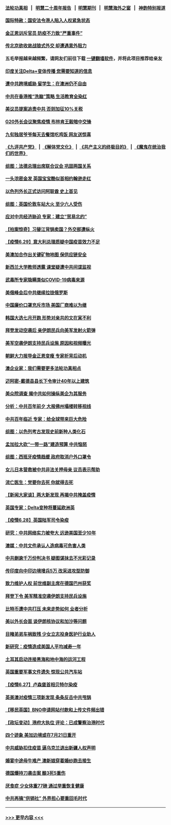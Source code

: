 #### [法轮功真相](https://github.com/gfw-breaker/truth/blob/master/README.md?t=0) &nbsp;&nbsp;|&nbsp;&nbsp; [明慧二十周年报告](https://github.com/gfw-breaker/mh-reports/blob/master/README.md?t=0) &nbsp;&nbsp;|&nbsp;&nbsp;[明慧期刊](https://github.com/gfw-breaker/mh-qikan) &nbsp;&nbsp;|&nbsp;&nbsp; [明慧海外之窗](https://github.com/gfw-breaker/mh-news/blob/master/README.md?t=0) &nbsp;&nbsp;|&nbsp;&nbsp; [神韵特别报道](https://github.com/gfw-breaker/mh-news/blob/master/shenyun.md?t=0)
#### [国际特赦：国安法令港人陷入人权紧急状态](../pages/nsc418/n13057124.md?t=06301552) 
#### [金正恩训斥官员 防疫不力致“严重事件”](../pages/nsc418/n13056928.md?t=06301552) 
#### [传北京欲收敛战狼式外交 却遭遇意外阻力](../pages/nsc418/n13056486.md?t=06301552) 
#### 五毛举报越来越频繁，请网友们前往下载 [一键翻墙软件](https://github.com/gfw-breaker/ssr-accounts)，并将此项目推荐给亲友
#### [印度关注Delta+变体传播 您需要知道的信息](../pages/nsc418/n13056667.md?t=06301552) 
#### [遭中共跨境威胁 留学生：在澳洲仍不自由](../pages/nsc418/n13056454.md?t=06301552) 
#### [中共在香港推“洗脑”策略 生活教育全染红](../pages/nsc418/n13056225.md?t=06301552) 
#### [美议员提案追责中共 否则加征10%关税](../pages/nsc418/n13056392.md?t=06301552) 
#### [G20外长会议聚焦疫情 布林肯王毅暗中交锋](../pages/nsc418/n13056323.md?t=06301552) 
#### [九旬独居爷爷每天去餐馆吃鸡饭 网友送惊喜](../pages/nsc418/n13055514.md?t=06301552) 
#### [《九评共产党》](https://github.com/begood0513/9ping.md/blob/master/README.md) &nbsp;|&nbsp; [《解体党文化》](../../../../jtdwh.md/blob/master/README.md)  &nbsp;|&nbsp; [《共产主义的终极目的》](../../../../gczydzjmd.md/blob/master/README.md) &nbsp;|&nbsp; [《魔鬼在统治我们的世界》](../../../../mgztzwmdsj.md/blob/master/README.md) 
#### [组图：法德总理出席联合议会 巩固两国关系](../pages/nsc418/n13055621.md?t=06301552) 
#### [一头浓密金发 英国宝宝酷似首相约翰逊走红](../pages/nsc418/n13054956.md?t=06301552) 
#### [以色列外长正式访问阿联酋 史上首见](../pages/nsc418/n13056073.md?t=06301552) 
#### [组图：英国伦敦车站大火 至少六人受伤](../pages/nsc418/n13055206.md?t=06301552) 
#### [应对中共经济胁迫 专家：建立“贸易北约”](../pages/nsc418/n13056031.md?t=06301552) 
#### [【拍案惊奇】习替江背锅卖国？外交部遭纵火](../pages/nsc418/n13054689.md?t=06301552) 
#### [【疫情6.29】意大利总理质疑中国疫苗效力不足](../pages/nsc418/n13055335.md?t=06301552) 
#### [美澳加合作出关键矿物地图 保供应链安全](../pages/nsc418/n13055358.md?t=06301552) 
#### [新西兰大学教师透露 课堂疑遭中共间谍监视](../pages/nsc418/n13055212.md?t=06301552) 
#### [武毒所专家隐瞒类似COVID-19病毒来源](../pages/nsc418/n13054287.md?t=06301552) 
#### [美俄峰会后中共继续拉拢俄罗斯](../pages/nsc418/n13054356.md?t=06301552) 
#### [中国廉价口罩充斥市场 美国厂商难以为继](../pages/nsc418/n13054831.md?t=06301552) 
#### [韩国大选七月开跑 形势对亲共的文在寅不利](../pages/nsc418/n13054318.md?t=06301552) 
#### [拜登发动空袭后 亲伊朗民兵向美军发射火箭弹](../pages/nsc418/n13053923.md?t=06301552) 
#### [美军空袭伊朗支持民兵设施 原因和视频曝光](../pages/nsc418/n13053888.md?t=06301552) 
#### [朝鲜大力报导金正恩变瘦 专家析背后动机](../pages/nsc418/n13053919.md?t=06301552) 
#### [澳企业家：我们需要更多法轮功真相点](../pages/nsc418/n13052842.md?t=06301552) 
#### [迈阿密-戴德县县长下令审计40年以上建筑](../pages/nsc418/n13053827.md?t=06301552) 
#### [美众院调查 揭中共如何操纵美企为其服务](../pages/nsc418/n13053664.md?t=06301552) 
#### [分析：中共百年前夕 大报佛州塌楼转移视线](../pages/nsc418/n13053778.md?t=06301552) 
#### [中共百年临近 专家：给全球带来巨大危险](../pages/nsc418/n13053663.md?t=06301552) 
#### [组图：以色列考古发现史前新种人类化石](../pages/nsc418/n13053275.md?t=06301552) 
#### [孟加拉大砍“一带一路”建造预算 中共恼怒](../pages/nsc418/n13053425.md?t=06301552) 
#### [组图：西班牙疫情趋缓 政府取消户外口罩令](../pages/nsc418/n13052747.md?t=06301552) 
#### [女儿日本营救被中共非法关押母亲 议员表示帮助](../pages/nsc418/n13053042.md?t=06301552) 
#### [流亡医生：党要你去死 你就得去死](../pages/nsc418/n13052835.md?t=06301552) 
#### [【新闻大家谈】两大新发现 再揭中共掩盖疫情](../pages/nsc418/n13053244.md?t=06301552) 
#### [英国专家：Delta变种将蔓延欧洲英](../pages/nsc418/n13053217.md?t=06301552) 
#### [【疫情6.28】英国陆军司令染疫](../pages/nsc418/n13052662.md?t=06301552) 
#### [研究：中共网络实力被夸大 远逊美国至少10年](../pages/nsc418/n13052647.md?t=06301552) 
#### [澳媒：中共文件承认人造病毒可危害人类](../pages/nsc418/n13052419.md?t=06301552) 
#### [中共删逾千万份判决书 疑图谋抹去不光彩记录](../pages/nsc418/n13052156.md?t=06301552) 
#### [传印度向中印边境增兵5万 改采进攻型防御](../pages/nsc418/n13051932.md?t=06301552) 
#### [致力维护人权 前世维副主席在德国巴州获奖](../pages/nsc418/n13051672.md?t=06301552) 
#### [拜登下令 美军精准空袭伊朗支持民兵设施](../pages/nsc418/n13051694.md?t=06301552) 
#### [比特币遭中共打压 未来走势如何 业者分析](../pages/nsc418/n13051777.md?t=06301552) 
#### [美以外长会面 谈伊朗核协议和加沙等问题](../pages/nsc418/n13051319.md?t=06301552) 
#### [目睹弟弟车祸致残 少女立志投身医护行业助人](../pages/nsc418/n13050927.md?t=06301552) 
#### [新研究：疫情造成美国人平均减寿一年](../pages/nsc418/n13051240.md?t=06301552) 
#### [土耳其启动连接黑海和地中海的运河工程](../pages/nsc418/n13051020.md?t=06301552) 
#### [英国重要军事文件遗失 惊现公共汽车站](../pages/nsc418/n13050840.md?t=06301552) 
#### [【疫情6.27】卢森堡首相贝特尔染疫](../pages/nsc418/n13050578.md?t=06301552) 
#### [英美澳对疫情三项新发现 条条反击中共甩锅](../pages/nsc418/n13050646.md?t=06301552) 
#### [【移民英国】BNO申请网站付款和上传文件频出错](../pages/nsc418/n13050041.md?t=06301552) 
#### [【政坛变动】港府大执位 评论：已成警察治港时代](../pages/nsc418/n13049222.md?t=06301552) 
#### [四个迹象 美加边境或在7月21日重开](../pages/nsc418/n13049797.md?t=06301552) 
#### [中共威胁扣住疫苗 逼乌克兰退出新疆人权声明](../pages/nsc418/n13049650.md?t=06301552) 
#### [婚宴中途母牛难产 澳新娘穿着婚纱跑去接生](../pages/nsc418/n13048942.md?t=06301552) 
#### [德国爆持刀袭击案 酿3死5重伤](../pages/nsc418/n13049317.md?t=06301552) 
#### [厌食症 少女体重77磅 通过举重恢复健康](../pages/nsc418/n13048614.md?t=06301552) 
#### [中共再搞“供销社” 外界担心要重回毛时代](../pages/nsc418/n13048933.md?t=06301552) 

----
#### [ >>> 更早内容 <<< ](../indexes/nsc418-earlier.md)
